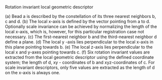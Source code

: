 Rotation invariant local geometric descriptor

(a) Bead a is described by the constellation of its three nearest neighbors b, c and d. (b) The local
x-axis is defined by the vector pointing from a to d. Optionally scale invariance can be achieved by
normalizing the length of the local x-axis, which is, however, for this particular registration case not
necessary. (c) The first-nearest neighbor b and the third-nearest neighbor d define a plane. (d) The
local y -axis lies perpendicular to the local x-axis in this plane pointing towards b. (e) The local z-axis
lies perpendicular to the local x and y-axes pointing towards c. (f) Six rotation invariant values are
extracted from the local geometric descriptor using the defined coordinate system; the length of d, xy -
coordinates of b and xyz-coordinates of c. For scale invariant descriptors, only five values are extracted
as the length of d on the x-axis is always one.
